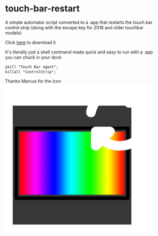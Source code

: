 # touch-bar-restart
A simple automator script converted to a .app that restarts the touch bar control strip (along with the escape key for 2018 and older touchbar models)

Click [here](https://github.com/zacharyspaton/touch-bar-restart/raw/master/Restart%20Control%20Strip.app.zip) to download it

It's literally just a shell command made quick and easy to run with a .app you can chuck in your dock
```
pkill "Touch Bar agent";
killall "ControlStrip";
```

Thanks Marcus for the icon
![icon](https://github.com/zacharyspaton/touch-bar-restart/blob/master/bruh.png?raw=true)
